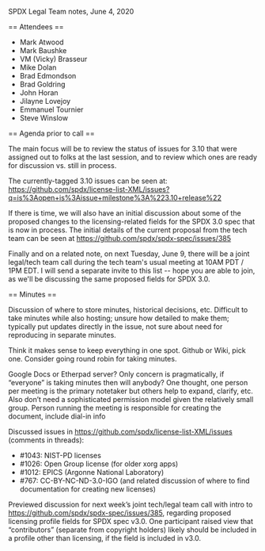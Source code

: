 SPDX Legal Team notes, June 4, 2020

== Attendees ==
* Mark Atwood
* Mark Baushke
* VM (Vicky) Brasseur
* Mike Dolan
* Brad Edmondson
* Brad Goldring
* John Horan
* Jilayne Lovejoy
* Emmanuel Tournier
* Steve Winslow

== Agenda prior to call ==

The main focus will be to review the status of issues for 3.10 that were assigned out to folks at the last session, and to review which ones are ready for discussion vs. still in process.

The currently-tagged 3.10 issues can be seen at: https://github.com/spdx/license-list-XML/issues?q=is%3Aopen+is%3Aissue+milestone%3A%223.10+release%22

If there is time, we will also have an initial discussion about some of the proposed changes to the licensing-related fields for the SPDX 3.0 spec that is now in process. The initial details of the current proposal from the tech team can be seen at https://github.com/spdx/spdx-spec/issues/385

Finally and on a related note, on next Tuesday, June 9, there will be a joint legal/tech team call during the tech team's usual meeting at 10AM PDT / 1PM EDT. I will send a separate invite to this list -- hope you are able to join, as we'll be discussing the same proposed fields for SPDX 3.0.

== Minutes ==

Discussion of where to store minutes, historical decisions, etc. Difficult to take minutes while also hosting; unsure how detailed to make them; typically put updates directly in the issue, not sure about need for reproducing in separate minutes.

Think it makes sense to keep everything in one spot. Github or Wiki, pick one. Consider going round robin for taking minutes.

Google Docs or Etherpad server? Only concern is pragmatically, if “everyone” is taking minutes then will anybody? One thought, one person per meeting is the primary notetaker but others help to expand, clarify, etc. Also don’t need a sophisticated permission model given the relatively small group. Person running the meeting is responsible for creating the document, include dial-in info

Discussed issues in https://github.com/spdx/license-list-XML/issues (comments in threads):
* #1043: NIST-PD licenses
* #1026: Open Group license (for older xorg apps)
* #1012: EPICS (Argonne National Laboratory)
* #767: CC-BY-NC-ND-3.0-IGO (and related discussion of where to find documentation for creating new licenses)

Previewed discussion for next week’s joint tech/legal team call with intro to https://github.com/spdx/spdx-spec/issues/385, regarding proposed licensing profile fields for SPDX spec v3.0. One participant raised view that “contributors” (separate from copyright holders) likely should be included in a profile other than licensing, if the field is included in v3.0.

